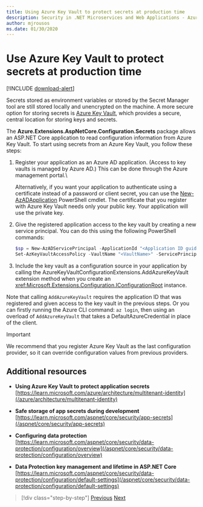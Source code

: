 ```yaml
---
title: Using Azure Key Vault to protect secrets at production time
description: Security in .NET Microservices and Web Applications - Azure Key Vault is an excellent way to handle application secrets that are completely controlled by administrators. Administrators can even assign and revoke development values without developers having to handle them.
author: mjrousos
ms.date: 01/30/2020
---
```

# Use Azure Key Vault to protect secrets at production time

[!INCLUDE [download-alert](../includes/download-alert.md)]

Secrets stored as environment variables or stored by the Secret Manager tool are still stored locally and unencrypted on the machine. A more secure option for storing secrets is [Azure Key Vault](https://azure.microsoft.com/services/key-vault/), which provides a secure, central location for storing keys and secrets.

The **Azure.Extensions.AspNetCore.Configuration.Secrets** package allows an ASP.NET Core application to read configuration information from Azure Key Vault. To start using secrets from an Azure Key Vault, you follow these steps:

1. Register your application as an Azure AD application. (Access to key vaults is managed by Azure AD.) This can be done through the Azure management portal.\

   Alternatively, if you want your application to authenticate using a certificate instead of a password or client secret, you can use the [New-AzADApplication](/powershell/module/az.resources/new-azadapplication) PowerShell cmdlet. The certificate that you register with Azure Key Vault needs only your public key. Your application will use the private key.

2. Give the registered application access to the key vault by creating a new service principal. You can do this using the following PowerShell commands:

   ```powershell
   $sp = New-AzADServicePrincipal -ApplicationId "<Application ID guid>"
   Set-AzKeyVaultAccessPolicy -VaultName "<VaultName>" -ServicePrincipalName $sp.ServicePrincipalNames[0] -PermissionsToSecrets all -ResourceGroupName "<KeyVault Resource Group>"
   ```

3. Include the key vault as a configuration source in your application by calling the AzureKeyVaultConfigurationExtensions.AddAzureKeyVault extension method when you create an <xref:Microsoft.Extensions.Configuration.IConfigurationRoot> instance.

Note that calling `AddAzureKeyVault` requires the application ID that was registered and given access to the key vault in the previous steps. Or you can firstly running the Azure CLI command: `az login`, then using an overload of `AddAzureKeyVault` that takes a DefaultAzureCredential in place of the client.

> [!IMPORTANT]
> We recommend that you register Azure Key Vault as the last configuration provider, so it can override configuration values from previous providers.

## Additional resources

- **Using Azure Key Vault to protect application secrets** \
  [https://learn.microsoft.com/azure/architecture/multitenant-identity](/azure/architecture/multitenant-identity)

- **Safe storage of app secrets during development** \
  [https://learn.microsoft.com/aspnet/core/security/app-secrets](/aspnet/core/security/app-secrets)

- **Configuring data protection** \
  [https://learn.microsoft.com/aspnet/core/security/data-protection/configuration/overview](/aspnet/core/security/data-protection/configuration/overview)

- **Data Protection key management and lifetime in ASP.NET Core** \
  [https://learn.microsoft.com/aspnet/core/security/data-protection/configuration/default-settings](/aspnet/core/security/data-protection/configuration/default-settings)

>[!div class="step-by-step"]
>[Previous](developer-app-secrets-storage.md)
>[Next](../key-takeaways.md)
